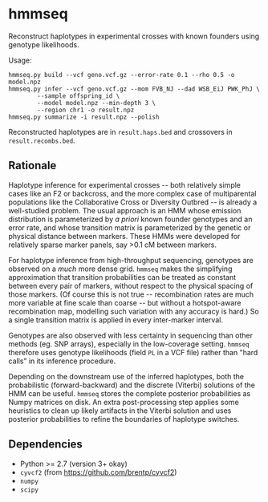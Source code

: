 # hmmseq

Reconstruct haplotypes in experimental crosses with known founders using genotype likelihoods.

Usage:
```
hmmseq.py build --vcf geno.vcf.gz --error-rate 0.1 --rho 0.5 -o model.npz
hmmseq.py infer --vcf geno.vcf.gz --mom FVB_NJ --dad WSB_EiJ PWK_PhJ \
		--sample offspring_id \
		--model model.npz --min-depth 3 \
		--region chr1 -o result.npz
hmmseq.py summarize -i result.npz --polish
```
Reconstructed haplotypes are in `result.haps.bed` and crossovers in `result.recombs.bed`.

## Rationale

Haplotype inference for experimental crosses -- both relatively simple cases like an F2 or backcross, and the more complex case of multiparental populations like the Collaborative Cross or Diversity Outbred -- is already a well-studied problem.  The usual approach is an HMM whose emission distribution is parameterized by *a priori* known founder genotypes and an error rate, and whose transition matrix is parameterized by the genetic or physical distance between markers.  These HMMs were developed for relatively sparse marker panels, say >0.1 cM between markers.

For haplotype inference from high-throughput sequencing, genotypes are observed on a *much* more dense grid.  `hmmseq` makes the simplifying approximation that transition probabilities can be treated as constant between every pair of markers, without respect to the physical spacing of those markers.  (Of course this is not true -- recombination rates are much more variable at fine scale than coarse -- but without a hotspot-aware recombination map, modelling such variation with any accuracy is hard.)  So a single transition matrix is applied in every inter-marker interval.

Genotypes are also observed with less certainty in sequencing than other methods (eg. SNP arrays), especially in the low-coverage setting.  `hmmseq` therefore uses genotype likelihoods (field `PL` in a VCF file) rather than "hard calls" in its inference procedure.

Depending on the downstream use of the inferred haplotypes, both the probabilistic (forward-backward) and the discrete (Viterbi) solutions of the HMM can be useful.  `hmmseq` stores the complete posterior probabilities as Numpy matrices on disk.  An extra post-processing step applies some heuristics to clean up likely artifacts in the Viterbi solution and uses posterior probabilities to refine the boundaries of haplotype switches.

## Dependencies

* Python >= 2.7 (version 3+ okay)
* `cyvcf2` (from https://github.com/brentp/cyvcf2)
* `numpy`
* `scipy`

